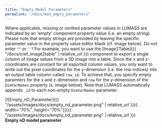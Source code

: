 ```yaml
---
title: "Empty Model Parameters"
permalink: "/docs/mod_empty_parameters"
--- 
```


Where applicable, missing or omitted parameter values in LUMASS are indicated by an 'empty' component property value (i.e. an empty string). Please note that empty strings are provided by leaving the specific parameter value in the property value editor blank (cf. image below). Do not enter `""` or `''`! For example, you want to use the [Image2Table]({{ "/docs/cref_image2table" | relative_url }}) component to export a single column of image values from a 3D image into a table. Since the x and z-coordinates are constant for all exported column values, you only want to write out the pixel coordinates for the y-dimension (i.e. the row indices) into an output table column called `row_id`. To achieve that, you specify empty paramters for the x and z-dimension and `row` for the y-dimension of the `DimVarNames` property (s. image below). Note that LUMASS automatically appends `_id` to each non-empty `DimVarNames` parameter.

[![Empty_nD_Parameter]({{ "/assets/images/docs/empty_nd_parameter.png" | relative_url }}){: width="70%", height="70%"}]({{ "/assets/images/docs/empty_nd_parameter.png" | relative_url }})<br>
**Empty nD model parameter**